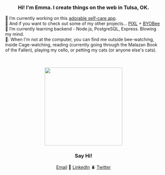 
### <div align="center">Hi! I'm Emma. I create things on the web in Tulsa, OK.</div>

:butterfly: I’m currently working on this [adorable self-care app](https://github.com/self-care-bear/self-care-bear).
<br>
:bug: And if you want to check out some of my other projects... [PIXL](https://github.com/PIXLAPP/pixel-art-project) + [BYOBee](https://github.com/BYOBee-Project/BYOBee)
<br>
:ant: I’m currently learning backend - Node.js, PostgreSQL, Express. Blowing my mind.
<br>
🐝: When I'm not at the computer, you can find me outside bee-watching, inside Cage-watching, reading (currently going through the Malazan Book of the Fallen), playing my cello, or petting my cats (or anyone else's cats).

<!-- ## <div align='center'>Tech Stack</div>
- Languages: JavaScript, CSS, HTML
- Libraries & Frameworks: React, Redux, Vue, Node.js, Express
- Testing: Jest, QUnit, Supertest, React Testing Library
- Databases: PostgreSQ
- Tools: VSCode, Git, GitHub, Heroku, Netlify, Supabase, Postman, Beekeeper Studio
- Project Management Tools: Miro, Figma, Trello
- Dev Practices: Pair Programming, RESTful APIs, Agile, Test Driven Development -->

<br>
<br>

<!-- <img src="https://media.giphy.com/media/YL8quuOin5E7C/giphy.gif" height="150" /> -->
<div align="center">
<img src="https://media.giphy.com/media/AABKwZleKzxNjM8a11/giphy.gif" height="250" />
</div>

### <div align='center'>Say Hi!</div>
<div align='center'><a href='mailto:emma@egstad.com'>Email</a> 🐞 <a href='https://www.linkedin.com/in/emmaegstad/'>LinkedIn</a> 🪲 <a href='https://www.twitter.com/emmaegstad'>Twitter</a>
</div>
  


